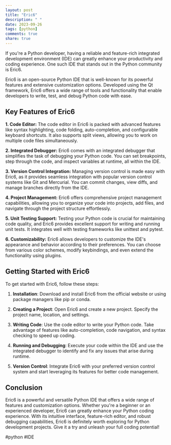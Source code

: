 ```yaml
---
layout: post
title: "Eric6"
description: " "
date: 2023-09-26
tags: [python]
comments: true
share: true
---
```


If you're a Python developer, having a reliable and feature-rich integrated development environment (IDE) can greatly enhance your productivity and coding experience. One such IDE that stands out in the Python community is Eric6.

Eric6 is an open-source Python IDE that is well-known for its powerful features and extensive customization options. Developed using the Qt framework, Eric6 offers a wide range of tools and functionality that enable developers to write, test, and debug Python code with ease.

## Key Features of Eric6

**1. Code Editor:** The code editor in Eric6 is packed with advanced features like syntax highlighting, code folding, auto-completion, and configurable keyboard shortcuts. It also supports split views, allowing you to work on multiple code files simultaneously.

**2. Integrated Debugger:** Eric6 comes with an integrated debugger that simplifies the task of debugging your Python code. You can set breakpoints, step through the code, and inspect variables at runtime, all within the IDE.

**3. Version Control Integration:** Managing version control is made easy with Eric6, as it provides seamless integration with popular version control systems like Git and Mercurial. You can commit changes, view diffs, and manage branches directly from the IDE.

**4. Project Management:** Eric6 offers comprehensive project management capabilities, allowing you to organize your code into projects, add files, and navigate through the project structure effortlessly.

**5. Unit Testing Support:** Testing your Python code is crucial for maintaining code quality, and Eric6 provides excellent support for writing and running unit tests. It integrates well with testing frameworks like unittest and pytest.

**6. Customizability:** Eric6 allows developers to customize the IDE's appearance and behavior according to their preferences. You can choose from various color schemes, modify keybindings, and even extend the functionality using plugins.

## Getting Started with Eric6

To get started with Eric6, follow these steps:

1. **Installation**: Download and install Eric6 from the official website or using package managers like pip or conda.

2. **Creating a Project**: Open Eric6 and create a new project. Specify the project name, location, and settings.

3. **Writing Code**: Use the code editor to write your Python code. Take advantage of features like auto-completion, code navigation, and syntax checking to speed up coding.

4. **Running and Debugging**: Execute your code within the IDE and use the integrated debugger to identify and fix any issues that arise during runtime.

5. **Version Control**: Integrate Eric6 with your preferred version control system and start leveraging its features for better code management.

## Conclusion

Eric6 is a powerful and versatile Python IDE that offers a wide range of features and customization options. Whether you're a beginner or an experienced developer, Eric6 can greatly enhance your Python coding experience. With its intuitive interface, feature-rich editor, and robust debugging capabilities, Eric6 is definitely worth exploring for Python development projects. Give it a try and unleash your full coding potential!

#python #IDE